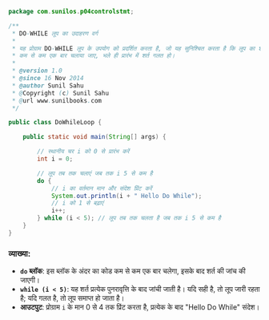 ```java
package com.sunilos.p04controlstmt;

/**
 * DO-WHILE लूप का उदाहरण वर्ग
 * 
 * यह प्रोग्राम DO-WHILE लूप के उपयोग को प्रदर्शित करता है, जो यह सुनिश्चित करता है कि लूप का शरीर
 * कम से कम एक बार चलाया जाए, भले ही प्रारंभ में शर्त गलत हो।
 * 
 * @version 1.0
 * @since 16 Nov 2014
 * @author Sunil Sahu
 * @Copyright (c) Sunil Sahu
 * @url www.sunilbooks.com
 */

public class DoWhileLoop {

    public static void main(String[] args) {

        // स्थानीय चर i को 0 से प्रारंभ करें
        int i = 0;

        // लूप तब तक चलाएं जब तक i 5 से कम है
        do {
            // i का वर्तमान मान और संदेश प्रिंट करें
            System.out.println(i + " Hello Do While");
            // i को 1 से बढ़ाएं
            i++;
        } while (i < 5); // लूप तब तक चलता है जब तक i 5 से कम है
    }
}
```

### व्याख्या:
- **`do` ब्लॉक**: इस ब्लॉक के अंदर का कोड कम से कम एक बार चलेगा, इसके बाद शर्त की जांच की जाएगी।
- **`while (i < 5)`**: यह शर्त प्रत्येक पुनरावृत्ति के बाद जांची जाती है। यदि सही है, तो लूप जारी रहता है; यदि गलत है, तो लूप समाप्त हो जाता है।
- **आउटपुट**: प्रोग्राम `i` के मान 0 से 4 तक प्रिंट करता है, प्रत्येक के बाद "Hello Do While" संदेश।
